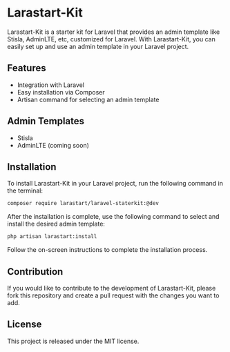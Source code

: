# Larastart-Kit

Larastart-Kit is a starter kit for Laravel that provides an admin template like Stisla, AdminLTE, etc, customized for Laravel. With Larastart-Kit, you can easily set up and use an admin template in your Laravel project.

## Features
- Integration with Laravel
- Easy installation via Composer
- Artisan command for selecting an admin template

## Admin Templates
- Stisla
- AdminLTE (coming soon)

## Installation
To install Larastart-Kit in your Laravel project, run the following command in the terminal:

```sh
composer require larastart/laravel-staterkit:@dev
```

After the installation is complete, use the following command to select and install the desired admin template:

```sh
php artisan larastart:install
```

Follow the on-screen instructions to complete the installation process.

## Contribution
If you would like to contribute to the development of Larastart-Kit, please fork this repository and create a pull request with the changes you want to add.

## License
This project is released under the MIT license.


